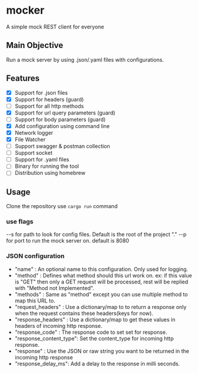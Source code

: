 # mocker
A simple mock REST client for everyone

## Main Objective 
Run a mock server by using .json/.yaml files with configurations.

## Features
- [x] Support for .json files 
- [x] Support for headers (guard)
- [ ] Support for all http methods
- [x] Support for url query parameters (guard)
- [ ] Support for body parameters (guard)
- [x] Add configuration using command line
- [x] Network logger
- [x] File Watcher
- [ ] Support swagger & postman collection
- [ ] Support socket
- [ ] Support for .yaml files 
- [ ] Binary for running the tool 
- [ ] Distribution using homebrew

## Usage
Clone the repository 
use `cargo run` command

### use flags 
--s for path to look for config files. Default is the root of the project "."
--p for port to run the mock server on. default is 8080

### JSON configuration
- "name" : An optional name to this configuration. Only used for logging.
- "method" : Defines what method should this url work on. ex: if this value is "GET" then only a GET request will be processed, rest will be replied with "Method not Implemented".
- "methods" : Same as "method" except you can use multiple method to map this URL to.  
- "request_headers" : Use a dictionary/map to to return a response only when the request contains these headers(keys for now).
- "response_headers" : Use a dictionary/map to get these values in headers of incoming http response.
- "response_code" : The response code to set set for response.
- "response_content_type": Set the content_type for incoming http response.
- "response" : Use the JSON or raw string you want to be returned in the incoming http response
- "response_delay_ms": Add a delay to the response in milli seconds.
